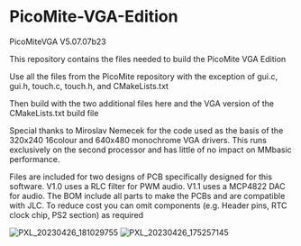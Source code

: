 # PicoMite-VGA-Edition

PicoMiteVGA V5.07.07b23

This repository contains the files needed to build the PicoMite VGA Edition

Use all the files from the PicoMite repository with the exception of 
gui.c, 
gui.h, 
touch.c, 
touch.h, 
and CMakeLists.txt

Then build with the two additional files here and the VGA version of the CMakeLists.txt build file

Special thanks to Miroslav Nemecek for the code used as the basis of the 320x240 16colour and 640x480 monochrome VGA drivers. This runs exclusively on the second processor and has little of no impact on MMbasic performance.

Files are included for two designs of PCB specifically designed for this software. V1.0 uses a RLC filter for PWM audio. V1.1 uses a MCP4822 DAC for audio. The BOM include all parts to make the PCBs and are compatible with JLC. To reduce cost you can omit components (e.g. Header pins, RTC clock chip, PS2 section) as required

![PXL_20230426_181029755](https://user-images.githubusercontent.com/54285187/234795671-35ec2c1f-d2b0-4265-9b78-d85fa980c096.jpg)
![PXL_20230426_175257145](https://user-images.githubusercontent.com/54285187/234795674-e09c1995-5ee5-46c5-a18f-c670e59a5d70.jpg)
